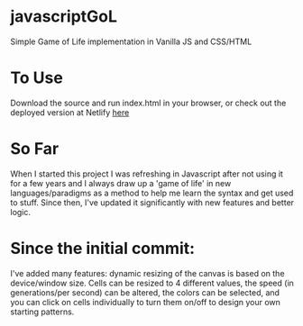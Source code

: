 # javascriptGoL
Simple Game of Life implementation in Vanilla JS and CSS/HTML

# To Use
Download the source and run index.html in your browser, or check out the deployed version at Netlify [here](https://javascript-gol.netlify.app/)

# So Far
When I started this project I was refreshing in Javascript after not using it for a few years
and I always draw up a 'game of life' in new languages/paradigms
as a method to help me learn the syntax and get used to stuff. Since then, I've updated it significantly with new
features and better logic.

# Since the initial commit:
I've added many features: dynamic resizing of the canvas is based on the device/window size. Cells can be 
resized to 4 different values, the speed (in generations/per second) can be altered, the colors
can be selected, and you can click on cells individually to turn them on/off to design your own 
starting patterns.

